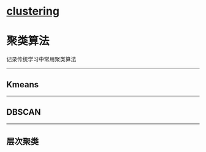 # [clustering](https://github.com/iLovEing/notebook/issues/9)

# 聚类算法

记录传统学习中常用聚类算法

---

## Kmeans

---

## DBSCAN

---

## 层次聚类